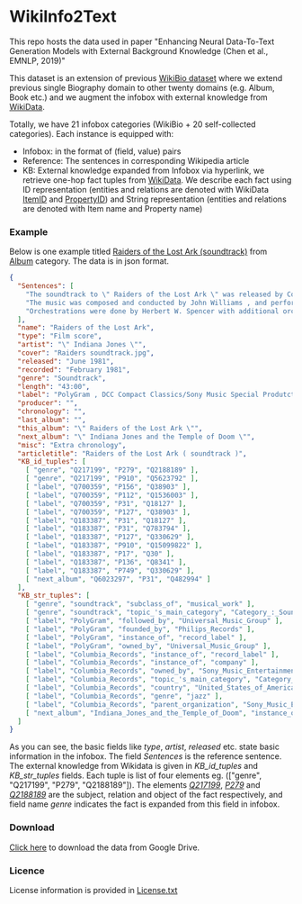 # WikiInfo2Text
This repo hosts the data used in paper "Enhancing Neural Data-To-Text Generation Models with External Background Knowledge (Chen et al., EMNLP, 2019)"

This dataset is an extension of previous [WikiBio dataset](https://github.com/DavidGrangier/wikipedia-biography-dataset) where we extend previous single Biography domain to other twenty domains (e.g. Album, Book etc.) and we augment the infobox with external knowledge from [WikiData](https://www.wikidata.org/wiki/Wikidata:Main_Page).


 Totally, we have 21 infobox categories (WikiBio + 20 self-collected categories). Each instance is equipped with:
* Infobox: in the format of (field, value) pairs
* Reference: The sentences in corresponding Wikipedia article
* KB: External knowledge expanded from Infobox via hyperlink, we retrieve one-hop fact tuples from [WikiData](https://www.wikidata.org/wiki/Wikidata:Main_Page). We describe each fact using ID representation (entities and relations are denoted with WikiData [ItemID](https://www.wikidata.org/wiki/Help:Items) and [PropertyID](https://www.wikidata.org/wiki/Help:Properties)) and String representation (entities and relations are denoted with Item name and Property name)
### Example
Below is one example titled [Raiders of the Lost Ark (soundtrack)](https://en.wikipedia.org/wiki/Raiders_of_the_Lost_Ark_(soundtrack)) from [Album](https://en.wikipedia.org/wiki/Template:Infobox_album) category.
The data is in json format.
```json
{
  "Sentences": [
    "The soundtrack to \" Raiders of the Lost Ark \" was released by Columbia Records in June 1981 .",
    "The music was composed and conducted by John Williams , and performed by the London Symphony Orchestra .",
    "Orchestrations were done by Herbert W. Spencer with additional orchestrations done by Al Woodbury ."
  ],
  "name": "Raiders of the Lost Ark",
  "type": "Film score",
  "artist": "\" Indiana Jones \"",
  "cover": "Raiders soundtrack.jpg",
  "released": "June 1981",
  "recorded": "February 1981",
  "genre": "Soundtrack",
  "length": "43:00",
  "label": "PolyGram , DCC Compact Classics/Sony Music Special Produtcts , Columbia Records ( Original LP Release )",
  "producer": "",
  "chronology": "",
  "last_album": "",
  "this_album": "\" Raiders of the Lost Ark \"",
  "next_album": "\" Indiana Jones and the Temple of Doom \"",
  "misc": "Extra chronology",
  "articletitle": "Raiders of the Lost Ark ( soundtrack )",
  "KB_id_tuples": [
    [ "genre", "Q217199", "P279", "Q2188189" ],
    [ "genre", "Q217199", "P910", "Q5623792" ],
    [ "label", "Q700359", "P156", "Q38903" ],
    [ "label", "Q700359", "P112", "Q1536003" ],
    [ "label", "Q700359", "P31", "Q18127" ],
    [ "label", "Q700359", "P127", "Q38903" ],
    [ "label", "Q183387", "P31", "Q18127" ],
    [ "label", "Q183387", "P31", "Q783794" ],
    [ "label", "Q183387", "P127", "Q330629" ],
    [ "label", "Q183387", "P910", "Q15099822" ],
    [ "label", "Q183387", "P17", "Q30" ],
    [ "label", "Q183387", "P136", "Q8341" ],
    [ "label", "Q183387", "P749", "Q330629" ],
    [ "next_album", "Q6023297", "P31", "Q482994" ]
  ],
  "KB_str_tuples": [
    [ "genre", "soundtrack", "subclass_of", "musical_work" ],
    [ "genre", "soundtrack", "topic_'s_main_category", "Category_:_Soundtracks" ],
    [ "label", "PolyGram", "followed_by", "Universal_Music_Group" ],
    [ "label", "PolyGram", "founded_by", "Philips_Records" ],
    [ "label", "PolyGram", "instance_of", "record_label" ],
    [ "label", "PolyGram", "owned_by", "Universal_Music_Group" ],
    [ "label", "Columbia_Records", "instance_of", "record_label" ],
    [ "label", "Columbia_Records", "instance_of", "company" ],
    [ "label", "Columbia_Records", "owned_by", "Sony_Music_Entertainment" ],
    [ "label", "Columbia_Records", "topic_'s_main_category", "Category_:_Columbia_Records" ],
    [ "label", "Columbia_Records", "country", "United_States_of_America" ],
    [ "label", "Columbia_Records", "genre", "jazz" ],
    [ "label", "Columbia_Records", "parent_organization", "Sony_Music_Entertainment" ],
    [ "next_album", "Indiana_Jones_and_the_Temple_of_Doom", "instance_of", "album" ]
  ]
}
```
As you can see, the basic fields like *type*, *artist*, *released* etc. state basic information in the infobox. The field *Sentences* is the reference sentence. The external knowledge from Wikidata is given in *KB_id_tuples* and *KB_str_tuples* fields. Each tuple is list of four elements eg. (["genre", "Q217199", "P279", "Q2188189"]). The elements [*Q217199*](https://www.wikidata.org/wiki/Q217199), [*P279*](https://www.wikidata.org/wiki/Property:P279) and [*Q2188189*](https://www.wikidata.org/wiki/Q2188189) are the subject, relation and object of the fact respectively, and field name *genre* indicates the fact is expanded from this field in infobox.

### Download
[Click here](https://drive.google.com/drive/folders/1H0AZ23sY3W6e2EsXeJ30PCANl1rTZMjU) to download the data from Google Drive.

### Licence
License information is provided in [License.txt](https://github.com/hitercs/WikiInfo2Text/blob/master/LICENSE.txt)
